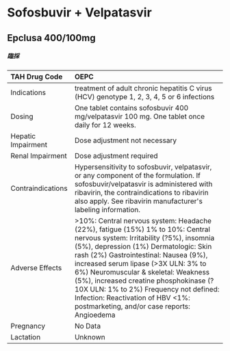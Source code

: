 # Sofosbuvir + Velpatasvir

## Epclusa 400/100mg

##### 臨採

| TAH Drug Code      | OEPC                                                                                                                                                                                                                                                                                                                                                                                                                                                              |
|:-------------------|:------------------------------------------------------------------------------------------------------------------------------------------------------------------------------------------------------------------------------------------------------------------------------------------------------------------------------------------------------------------------------------------------------------------------------------------------------------------|
| Indications        | treatment of adult chronic hepatitis C virus (HCV) genotype 1, 2, 3, 4, 5 or 6 infections                                                                                                                                                                                                                                                                                                                                                                         |
| Dosing             | One tablet contains sofosbuvir 400 mg/velpatasvir 100 mg. One tablet once daily for 12 weeks.                                                                                                                                                                                                                                                                                                                                                                     |
| Hepatic Impairment | Dose adjustment not necessary                                                                                                                                                                                                                                                                                                                                                                                                                                     |
| Renal Impairment   | Dose adjustment required                                                                                                                                                                                                                                                                                                                                                                                                                                          |
| Contraindications  | Hypersensitivity to sofosbuvir, velpatasvir, or any component of the formulation. If sofosbuvir/velpatasvir is administered with ribavirin, the contraindications to ribavirin also apply. See ribavirin manufacturer's labeling information.                                                                                                                                                                                                                     |
| Adverse Effects    | >10%: Central nervous system: Headache (22%), fatigue (15%) 1% to 10%: Central nervous system: Irritability (?5%), insomnia (5%), depression (1%) Dermatologic: Skin rash (2%) Gastrointestinal: Nausea (9%), increased serum lipase (>3X ULN: 3% to 6%) Neuromuscular & skeletal: Weakness (5%), increased creatine phosphokinase (?10X ULN: 1% to 2%) Frequency not defined: Infection: Reactivation of HBV <1%: postmarketing, and/or case reports: Angioedema |
| Pregnancy          | No Data                                                                                                                                                                                                                                                                                                                                                                                                                                                           |
| Lactation          | Unknown                                                                                                                                                                                                                                                                                                                                                                                                                                                           |

